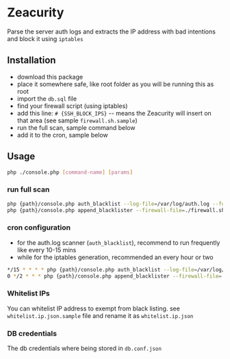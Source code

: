 # Zeacurity
Parse the server auth logs and extracts the IP address with bad intentions and block it using `iptables`

## Installation
- download this package
- place it somewhere safe, like root folder as you will be running this as root
- import the `db.sql` file
- find your firewall script (using iptables)
- add this line: `# {SSH_BLOCK_IPS}` -- means the Zeacurity will insert on that area (see sample `firewall.sh.sample`)
- run the full scan, sample command below
- add it to the cron, sample below

## Usage
```bash
php ./console.php [command-name] [params]
```

### run full scan
```bash
php {path}/console.php auth_blacklist --log-file=/var/log/auth.log --full-scan=y
php {path}/console.php append_blacklister --firewall-file=./firewall.sh
```

### cron configuration
- for the auth.log scanner (`auth_blacklist`), recommend to run frequently like every 10-15 mins
- while for the iptables generation, recommended an every hour or two

```bash
*/15 * * * * php {path}/console.php auth_blacklist --log-file=/var/log/auth.log --lines=1500 > /dev/null 2>&1
0 */2 * * * php {path}/console.php append_blacklister --firewall-file=./firewall.sh > /dev/null 2>&1
```

### Whitelist IPs
You can whitelist IP address to exempt from black listing. see `whitelist.ip.json.sample` file and rename it as `whitelist.ip.json`

### DB credentials
The db credentials where being stored in `db.conf.json`